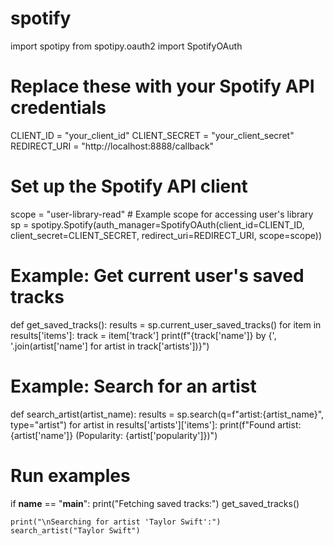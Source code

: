 # spotify
import spotipy
from spotipy.oauth2 import SpotifyOAuth

# Replace these with your Spotify API credentials
CLIENT_ID = "your_client_id"
CLIENT_SECRET = "your_client_secret"
REDIRECT_URI = "http://localhost:8888/callback"

# Set up the Spotify API client
scope = "user-library-read"  # Example scope for accessing user's library
sp = spotipy.Spotify(auth_manager=SpotifyOAuth(client_id=CLIENT_ID,
                                               client_secret=CLIENT_SECRET,
                                               redirect_uri=REDIRECT_URI,
                                               scope=scope))

# Example: Get current user's saved tracks
def get_saved_tracks():
    results = sp.current_user_saved_tracks()
    for item in results['items']:
        track = item['track']
        print(f"{track['name']} by {', '.join(artist['name'] for artist in track['artists'])}")

# Example: Search for an artist
def search_artist(artist_name):
    results = sp.search(q=f"artist:{artist_name}", type="artist")
    for artist in results['artists']['items']:
        print(f"Found artist: {artist['name']} (Popularity: {artist['popularity']})")

# Run examples
if __name__ == "__main__":
    print("Fetching saved tracks:")
    get_saved_tracks()

    print("\nSearching for artist 'Taylor Swift':")
    search_artist("Taylor Swift")
